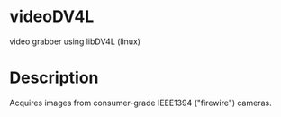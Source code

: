 videoDV4L
===

video grabber using libDV4L (linux)

# Description


Acquires images from consumer-grade IEEE1394 ("firewire") cameras.
